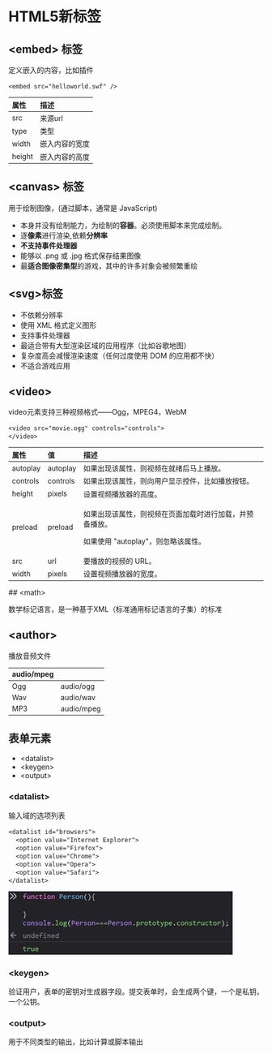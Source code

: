 # HTML5新标签

## &lt;embed&gt; 标签

定义嵌入的内容，比如插件

```text
<embed src="helloworld.swf" />
```

| 属性 | 描述 |
| :--- | :--- |
| src | 来源url |
| type | 类型 |
| width | 嵌入内容的宽度 |
| height | 嵌入内容的高度 |

## &lt;canvas&gt; 标签

用于绘制图像，\(通过脚本，通常是 JavaScript\)

* 本身并没有绘制能力，为绘制的**容器**。必须使用脚本来完成绘制。
* 逐**像素**进行渲染,依赖**分辨率**
* **不支持事件处理器**
* 能够以 .png 或 .jpg 格式保存结果图像
* 最**适合图像密集型**的游戏，其中的许多对象会被频繁重绘

## &lt;svg&gt;标签

* 不依赖分辨率
* 使用 XML 格式定义图形
* 支持事件处理器
* 最适合带有大型渲染区域的应用程序（比如谷歌地图）
* 复杂度高会减慢渲染速度（任何过度使用 DOM 的应用都不快）
* 不适合游戏应用

## &lt;video&gt;

video元素支持三种视频格式——Ogg，MPEG4，WebM

```text
<video src="movie.ogg" controls="controls">
</video>
```

<table>
  <thead>
    <tr>
      <th style="text-align:left">&#x5C5E;&#x6027;</th>
      <th style="text-align:left">&#x503C;</th>
      <th style="text-align:left">&#x63CF;&#x8FF0;</th>
    </tr>
  </thead>
  <tbody>
    <tr>
      <td style="text-align:left">autoplay</td>
      <td style="text-align:left">autoplay</td>
      <td style="text-align:left">&#x5982;&#x679C;&#x51FA;&#x73B0;&#x8BE5;&#x5C5E;&#x6027;&#xFF0C;&#x5219;&#x89C6;&#x9891;&#x5728;&#x5C31;&#x7EEA;&#x540E;&#x9A6C;&#x4E0A;&#x64AD;&#x653E;&#x3002;</td>
    </tr>
    <tr>
      <td style="text-align:left">controls</td>
      <td style="text-align:left">controls</td>
      <td style="text-align:left">&#x5982;&#x679C;&#x51FA;&#x73B0;&#x8BE5;&#x5C5E;&#x6027;&#xFF0C;&#x5219;&#x5411;&#x7528;&#x6237;&#x663E;&#x793A;&#x63A7;&#x4EF6;&#xFF0C;&#x6BD4;&#x5982;&#x64AD;&#x653E;&#x6309;&#x94AE;&#x3002;</td>
    </tr>
    <tr>
      <td style="text-align:left">height</td>
      <td style="text-align:left">pixels</td>
      <td style="text-align:left">&#x8BBE;&#x7F6E;&#x89C6;&#x9891;&#x64AD;&#x653E;&#x5668;&#x7684;&#x9AD8;&#x5EA6;&#x3002;</td>
    </tr>
    <tr>
      <td style="text-align:left">preload</td>
      <td style="text-align:left">preload</td>
      <td style="text-align:left">
        <p>&#x5982;&#x679C;&#x51FA;&#x73B0;&#x8BE5;&#x5C5E;&#x6027;&#xFF0C;&#x5219;&#x89C6;&#x9891;&#x5728;&#x9875;&#x9762;&#x52A0;&#x8F7D;&#x65F6;&#x8FDB;&#x884C;&#x52A0;&#x8F7D;&#xFF0C;&#x5E76;&#x9884;&#x5907;&#x64AD;&#x653E;&#x3002;</p>
        <p>&#x5982;&#x679C;&#x4F7F;&#x7528; &quot;autoplay&quot;&#xFF0C;&#x5219;&#x5FFD;&#x7565;&#x8BE5;&#x5C5E;&#x6027;&#x3002;</p>
      </td>
    </tr>
    <tr>
      <td style="text-align:left">src</td>
      <td style="text-align:left">url</td>
      <td style="text-align:left">&#x8981;&#x64AD;&#x653E;&#x7684;&#x89C6;&#x9891;&#x7684; URL&#x3002;</td>
    </tr>
    <tr>
      <td style="text-align:left">width</td>
      <td style="text-align:left">pixels</td>
      <td style="text-align:left">&#x8BBE;&#x7F6E;&#x89C6;&#x9891;&#x64AD;&#x653E;&#x5668;&#x7684;&#x5BBD;&#x5EA6;&#x3002;</td>
    </tr>
  </tbody>
</table>## &lt;math&gt;

数学标记语言，是一种基于XML（标准通用标记语言的子集）的标准

## &lt;author&gt;

播放音频文件

| audio/mpeg |  |
| :--- | :--- |
| Ogg | audio/ogg |
| Wav | audio/wav |
| MP3 | audio/mpeg |

## 表单元素

* &lt;datalist&gt;
* &lt;keygen&gt;
* &lt;output&gt;

### &lt;datalist&gt; 

输入域的选项列表

```markup
<datalist id="browsers">
  <option value="Internet Explorer">
  <option value="Firefox">
  <option value="Chrome">
  <option value="Opera">
  <option value="Safari">
</datalist>
```

![](../.gitbook/assets/bu-huo%20%283%29.JPG)

### &lt;keygen&gt; 

验证用户，表单的密钥对生成器字段。提交表单时，会生成两个键，一个是私钥，一个公钥。

### &lt;output&gt;

用于不同类型的输出，比如计算或脚本输出

